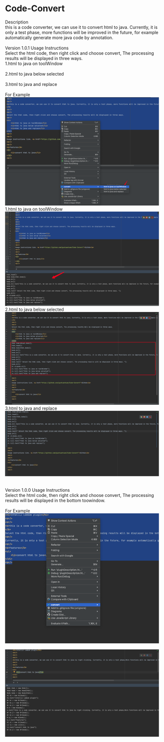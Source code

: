 # Code-Convert

Description<br/>
this is a code converter, we can use it to convert html to java. Currently, it is only a test phase, more functions will be improved in the future, for example automatically generate more java code by annotation.
<br/><br/>
Version 1.0.1  Usage Instructions<br/>
Select the html code, then right click and choose convert, The processing results will be displayed in three ways.
<br/>
1.html to java on toolWindow<br/>
<br/>
2.html to java below selected<br/>
<br/>
3.html to java and replace<br/>
<br/>
For Example<br/>
![image](https://raw.githubusercontent.com/guotuantuan/Code-Convert/main/img/imgbutton.png)<br/>
1.html to java on toolWindow<br/>
![image](https://raw.githubusercontent.com/guotuantuan/Code-Convert/main/img/imgtw.png)<br/>
2.html to java below selected<br/>
![image](https://raw.githubusercontent.com/guotuantuan/Code-Convert/main/img/imgbs.png)<br/>
3.html to java and replace<br/>
![image](https://raw.githubusercontent.com/guotuantuan/Code-Convert/main/img/imgrp.png)<br/>
<br/>
<br/>
Version 1.0.0  Usage Instructions<br/>
Select the html code, then right click and choose convert, The processing results will be displayed in the bottom toowindow.
<br/>
<br/>
For Example<br/>
![image](https://raw.githubusercontent.com/guotuantuan/Code-Convert/main/img/Usage.png)<br/>
<br/>
![image](https://raw.githubusercontent.com/guotuantuan/Code-Convert/main/img/img.png)
<br/><br/>








